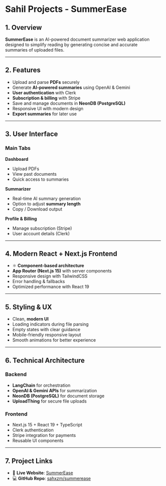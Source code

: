 # Sahil Projects - SummerEase

## 1. Overview
**SummerEase** is an AI-powered document summarizer web application designed to simplify reading by generating concise and accurate summaries of uploaded files.  

---

## 2. Features
- Upload and parse **PDFs** securely  
- Generate **AI-powered summaries** using OpenAI & Gemini  
- **User authentication** with Clerk  
- **Subscription & billing** with Stripe  
- Save and manage documents in **NeonDB (PostgreSQL)**  
- Responsive UI with modern design  
- **Export summaries** for later use  

---

## 3. User Interface

### Main Tabs
**Dashboard**  
- Upload PDFs  
- View past documents  
- Quick access to summaries  

**Summarizer**  
- Real-time AI summary generation  
- Option to adjust **summary length**  
- Copy / Download output  

**Profile & Billing**  
- Manage subscription (Stripe)  
- User account details (Clerk)  

---

## 4. Modern React + Next.js Frontend
- ⚛️ **Component-based architecture**  
- **App Router (Next.js 15)** with server components  
- Responsive design with TailwindCSS  
- Error handling & fallbacks  
- Optimized performance with React 19  

---

## 5. Styling & UX
- Clean, **modern UI**  
- Loading indicators during file parsing  
- Empty states with clear guidance  
- Mobile-friendly responsive layout  
- Smooth animations for better experience  

---

## 6. Technical Architecture

### Backend
- **LangChain** for orchestration  
- **OpenAI & Gemini APIs** for summarization  
- **NeonDB (PostgreSQL)** for document storage  
- **UploadThing** for secure file uploads  

### Frontend
- Next.js 15 + React 19 + TypeScript  
- Clerk authentication  
- Stripe integration for payments  
- Reusable UI components  

---

## 7. Project Links
- 🔗 **Live Website**: [SummerEase](https://summerease.vercel.app)  
- 💻 **GitHub Repo**: [sahxzm/summerease](https://github.com/sahxzm/summerease)  
